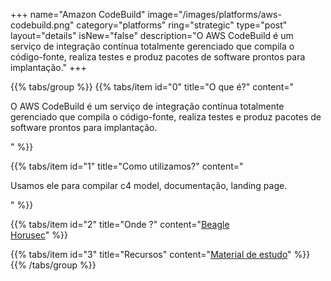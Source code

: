 +++
name="Amazon CodeBuild"
image="/images/platforms/aws-codebuild.png"
category="platforms"
ring="strategic"
type="post"
layout="details"
isNew="false"
description="O AWS CodeBuild é um serviço de integração contínua totalmente gerenciado que compila o código-fonte, realiza testes e produz pacotes de software prontos para implantação."
+++

{{% tabs/group %}}
  {{% tabs/item id="0" title="O que é?" content="<p>O AWS CodeBuild é um serviço de integração contínua totalmente gerenciado que compila o código-fonte, realiza testes e produz pacotes de software prontos para implantação.</p>" %}}

  {{% tabs/item id="1" title="Como utilizamos?" content="<p>Usamos ele para compilar c4 model, documentação, landing page.</p>" %}}

  {{% tabs/item id="2" title="Onde ?" content="<a href='https://usebeagle.io/' target='_blank'>Beagle</a><br /><a href='https://horusec.io/' target='_blank'>Horusec</a>" %}}

  {{% tabs/item id="3" title="Recursos" content="<a href='https://aws.amazon.com/pt/training/?nc2=h_ql_le_tc' target='_blank'>Material de estudo</a>" %}}
{{% /tabs/group %}}
